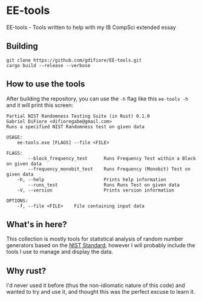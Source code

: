 # EE-tools
EE-tools - Tools written to help with my IB CompSci extended essay

## Building

```
git clone https://github.com/gdifiore/EE-tools.git
cargo build --release --verbose
```

## How to use the tools
After building the repository, you can use the `-h` flag like this `ee-tools -h` and it will print this screen:
```
Partial NIST Randomness Testing Suite (in Rust) 0.1.0
Gabriel DiFiore <difioregabe@gmail.com>
Runs a specified NIST Randomness test on given data

USAGE:
    ee-tools.exe [FLAGS] --file <FILE>

FLAGS:
        --block_frequency_test      Runs Frequency Test within a Block on given data
        --frequency_monobit_test    Runs Frequency (Monobit) Test on given data
    -h, --help                      Prints help information
        --runs_test                 Runs Runs Test on given data
    -V, --version                   Prints version information

OPTIONS:
    -f, --file <FILE>    File containing input data
```

## What's in here?
This collection is mostly tools for statistical analysis of random number generators based on the [NIST Standard](https://nvlpubs.nist.gov/nistpubs/Legacy/SP/nistspecialpublication800-22r1a.pdf), however I will probably include the tools I use to manage and display the data.

## Why rust?
I'd never used it before (thus the non-idiomatic nature of this code) and wanted to try and use it, and thought this was the perfect excuse to learn it.
